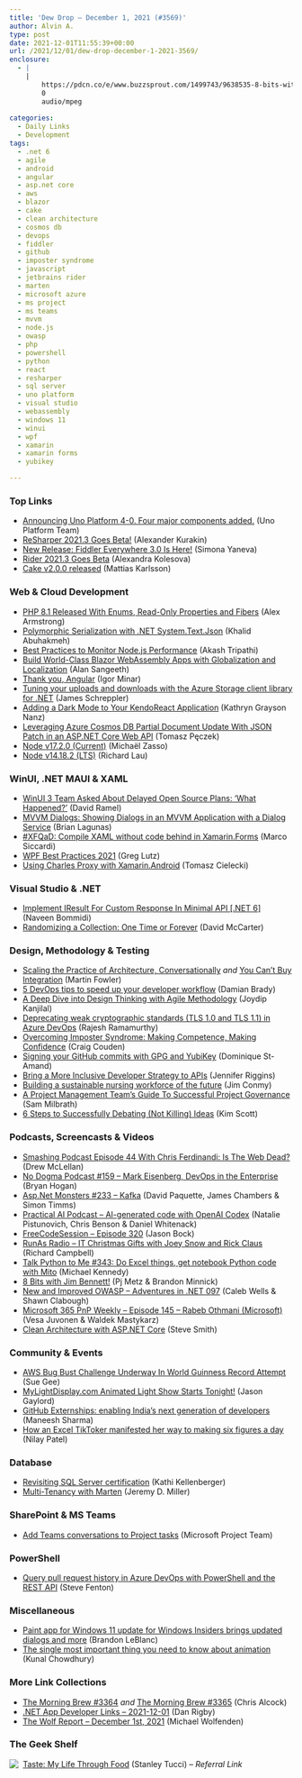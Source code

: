```yaml
---
title: 'Dew Drop – December 1, 2021 (#3569)'
author: Alvin A.
type: post
date: 2021-12-01T11:55:39+00:00
url: /2021/12/01/dew-drop-december-1-2021-3569/
enclosure:
  - |
    |
        https://pdcn.co/e/www.buzzsprout.com/1499743/9638535-8-bits-with-jim-bennett.mp3
        0
        audio/mpeg
        
categories:
  - Daily Links
  - Development
tags:
  - .net 6
  - agile
  - android
  - angular
  - asp.net core
  - aws
  - blazor
  - cake
  - clean architecture
  - cosmos db
  - devops
  - fiddler
  - github
  - imposter syndrome
  - javascript
  - jetbrains rider
  - marten
  - microsoft azure
  - ms project
  - ms teams
  - mvvm
  - node.js
  - owasp
  - php
  - powershell
  - python
  - react
  - resharper
  - sql server
  - uno platform
  - visual studio
  - webassembly
  - windows 11
  - winui
  - wpf
  - xamarin
  - xamarin forms
  - yubikey

---
```

### <a name="top"></a>Top Links

  * <a href="https://platform.uno/blog/announcing-uno-platform-4-0-four-major-components-added/" target="_blank" rel="noopener">Announcing Uno Platform 4-0. Four major components added.</a> (Uno Platform Team)
  * <a href="https://blog.jetbrains.com/dotnet/2021/12/01/resharper-2021-3-beta/" target="_blank" rel="noopener">ReSharper 2021.3 Goes Beta!</a> (Alexander Kurakin)
  * <a href="https://www.telerik.com/blogs/new-release-fiddler-everywhere-3" target="_blank" rel="noopener">New Release: Fiddler Everywhere 3.0 Is Here!</a> (Simona Yaneva)
  * <a href="https://blog.jetbrains.com/dotnet/2021/12/01/rider-2021-3-goes-beta/" target="_blank" rel="noopener">Rider 2021.3 Goes Beta</a> (Alexandra Kolesova)
  * <a href="https://cakebuild.net/blog/2021/11/cake-v2.0.0-released" target="_blank" rel="noopener">Cake v2.0.0 released</a> (Mattias Karlsson)



### <a name="web"></a>Web & Cloud Development

  * <a href="http://www.i-programmer.info/news/98-languages/15050-php-81-released.html" target="_blank" rel="noopener">PHP 8.1 Released With Enums, Read-Only Properties and Fibers</a> (Alex Armstrong)
  * <a href="https://khalidabuhakmeh.com/polymorphic-serialization-with-dotnet-system-text-json" target="_blank" rel="noopener">Polymorphic Serialization with .NET System.Text.Json</a> (Khalid Abuhakmeh)
  * <a href="https://stackify.com/best-practices-to-monitor-node-js-performance/" target="_blank" rel="noopener">Best Practices to Monitor Node.js Performance</a> (Akash Tripathi)
  * <a href="https://www.syncfusion.com/blogs/post/build-world-class-blazor-webassembly-apps-with-globalization-and-localization.aspx" target="_blank" rel="noopener">Build World-Class Blazor WebAssembly Apps with Globalization and Localization</a> (Alan Sangeeth)
  * <a href="https://blog.angular.io/thank-you-angular-d90d70f2e9d8?source=rss----447683c3d9a3---4" target="_blank" rel="noopener">Thank you, Angular</a> (Igor Minar)
  * <a href="https://devblogs.microsoft.com/azure-sdk/tuning-your-uploads-and-downloads-with-the-azure-storage-client-library-for-net/?WT.mc_id=DOP-MVP-4025064" target="_blank" rel="noopener">Tuning your uploads and downloads with the Azure Storage client library for .NET</a> (James Schreppler)
  * <a href="https://www.telerik.com/blogs/adding-dark-mode-kendoreact-application" target="_blank" rel="noopener">Adding a Dark Mode to Your KendoReact Application</a> (Kathryn Grayson Nanz)
  * <a href="http://www.tpeczek.com/2021/11/leveraging-azure-cosmos-db-partial.html" target="_blank" rel="noopener">Leveraging Azure Cosmos DB Partial Document Update With JSON Patch in an ASP.NET Core Web API</a> (Tomasz Pęczek)
  * <a href="https://nodejs.org/en/blog/release/v17.2.0" target="_blank" rel="noopener">Node v17.2.0 (Current)</a> (Michaël Zasso)
  * <a href="https://nodejs.org/en/blog/release/v14.18.2" target="_blank" rel="noopener">Node v14.18.2 (LTS)</a> (Richard Lau)



### <a name="silverlight"></a>WinUI, .NET MAUI & XAML

  * <a href="https://visualstudiomagazine.com/articles/2021/11/30/winui-3-ama.aspx" target="_blank" rel="noopener">WinUI 3 Team Asked About Delayed Open Source Plans: &#8216;What Happened?&#8217;</a> (David Ramel)
  * <a href="https://brianlagunas.com/mvvm-dialogs-showing-dialogs-in-an-mvvm-application-with-a-dialog-service/" target="_blank" rel="noopener">MVVM Dialogs: Showing Dialogs in an MVVM Application with a Dialog Service</a> (Brian Lagunas)
  * <a href="https://msicc.net/xfqad-compile-xaml-without-code-behind-in-xamarin-forms/" target="_blank" rel="noopener">#XFQaD: Compile XAML without code behind in Xamarin.Forms</a> (Marco Siccardi)
  * <a href="https://www.grapecity.com/blogs/wpf-best-practices-2021" target="_blank" rel="noopener">WPF Best Practices 2021</a> (Greg Lutz)
  * <a href="https://blog.ostebaronen.dk/2021/11/charles-proxy-and-xamarin-android.html" target="_blank" rel="noopener">Using Charles Proxy with Xamarin.Android</a> (Tomasz Cielecki)



### <a name="dotnet"></a>Visual Studio & .NET

  * <a href="https://www.learmoreseekmore.com/2021/11/dotnet6-implement-iresult-for-custom-response-in-minimal-api.html" target="_blank" rel="noopener">Implement IResult For Custom Response In Minimal API [.NET 6]</a> (Naveen Bommidi)
  * <a href="https://dotnettips.wordpress.com/2021/11/30/randomizing-a-collection-one-time-or-forever/" target="_blank" rel="noopener">Randomizing a Collection: One Time or Forever</a> (David McCarter)



### <a name="design"></a>Design, Methodology & Testing

  * <a href="https://martinfowler.com/articles/scaling-architecture-conversationally.html" target="_blank" rel="noopener">Scaling the Practice of Architecture, Conversationally</a> _and_ <a href="https://martinfowler.com/articles/cant-buy-integration.html" target="_blank" rel="noopener">You Can&#8217;t Buy Integration</a> (Martin Fowler)
  * <a href="https://github.blog/2021-11-30-5-devops-tips-to-speed-up-your-developer-workflow/" target="_blank" rel="noopener">5 DevOps tips to speed up your developer workflow</a> (Damian Brady)
  * <a href="https://www.developer.com/project-management/design-thinking-agile-methodology/" target="_blank" rel="noopener">A Deep Dive into Design Thinking with Agile Methodology</a> (Joydip Kanjilal)
  * <a href="https://devblogs.microsoft.com/devops/deprecating-weak-cryptographic-standards-tls-1-0-and-tls-1-1-in-azure-devops/?WT.mc_id=DOP-MVP-4025064" target="_blank" rel="noopener">Deprecating weak cryptographic standards (TLS 1.0 and TLS 1.1) in Azure DevOps</a> (Rajesh Ramamurthy)
  * <a href="https://makezine.com/2021/11/30/overcoming-imposter-syndrome/" target="_blank" rel="noopener">Overcoming Imposter Syndrome: Making Competence, Making Confidence</a> (Craig Couden)
  * <a href="https://www.domstamand.com/signing-your-github-commits-with-gpg-and-yubikey/" target="_blank" rel="noopener">Signing your GitHub commits with GPG and YubiKey</a> (Dominique St-Amand)
  * <a href="https://thenewstack.io/bring-a-more-inclusive-developer-strategy-to-apis/" target="_blank" rel="noopener">Bring a More Inclusive Developer Strategy to APIs</a> (Jennifer Riggins)
  * <a href="https://cloudblogs.microsoft.com/industry-blog/microsoft-in-business/health/2021/11/30/building-a-sustainable-nursing-workforce-of-the-future/?WT.mc_id=DOP-MVP-4025064" target="_blank" rel="noopener">Building a sustainable nursing workforce of the future</a> (Jim Conmy)
  * <a href="https://blog.trello.com/project-management-teams-guide-to-successful-project-governance" target="_blank" rel="noopener">A Project Management Team’s Guide To Successful Project Governance</a> (Sam Milbrath)
  * <a href="https://www.radicalcandor.com/6-steps-to-debating/" target="_blank" rel="noopener">6 Steps to Successfully Debating (Not Killing) Ideas</a> (Kim Scott)



### <a name="podcasts"></a>Podcasts, Screencasts & Videos

  * <a href="https://smashingmagazine.com/2021/11/smashing-podcast-episode-44/" target="_blank" rel="noopener">Smashing Podcast Episode 44 With Chris Ferdinandi: Is The Web Dead?</a> (Drew McLellan)
  * <a href="https://nodogmapodcast.bryanhogan.net/" target="_blank" rel="noopener">No Dogma Podcast #159 &#8211; Mark Eisenberg, DevOps in the Enterprise</a> (Bryan Hogan)
  * <a href="http://www.youtube.com/watch?v=dA7CbPIk5vg" target="_blank" rel="noopener">Asp.Net Monsters #233 &#8211; Kafka</a> (David Paquette, James Chambers & Simon Timms)
  * <a href="https://changelog.com/practicalai/159" target="_blank" rel="noopener">Practical AI Podcast &#8211; AI-generated code with OpenAI Codex</a> (Natalie Pistunovich, Chris Benson & Daniel Whitenack)
  * <a href="http://www.youtube.com/watch?v=cFEHDVJpTAc" target="_blank" rel="noopener">FreeCodeSession &#8211; Episode 320</a> (Jason Bock)
  * <a href="https://runasradio.com/Shows/Show/804" target="_blank" rel="noopener">RunAs Radio &#8211; IT Christmas Gifts with Joey Snow and Rick Claus</a> (Richard Campbell)
  * <a href="https://talkpython.fm/episodes/show/343/do-excel-things-get-notebook-python-code-with-mito" target="_blank" rel="noopener">Talk Python to Me #343: Do Excel things, get notebook Python code with Mito</a> (Michael Kennedy)
  * <a href="https://pdcn.co/e/www.buzzsprout.com/1499743/9638535-8-bits-with-jim-bennett.mp3" target="_blank" rel="noopener">8 Bits with Jim Bennett!</a> (Pj Metz & Brandon Minnick)
  * <a href="https://adventuresindotnet.com/new-and-improved-owasp-net-097" target="_blank" rel="noopener">New and Improved OWASP &#8211; Adventures in .NET 097</a> (Caleb Wells & Shawn Clabough)
  * <a href="https://techcommunity.microsoft.com/t5/microsoft-365-pnp-blog/microsoft-365-pnp-weekly-episode-145-rabeb-othmani-microsoft/ba-p/3008950?WT.mc_id=DOP-MVP-4025064" target="_blank" rel="noopener">Microsoft 365 PnP Weekly &#8211; Episode 145 &#8211; Rabeb Othmani (Microsoft)</a> (Vesa Juvonen & Waldek Mastykarz)
  * <a href="https://ardalis.com/clean-architecture-asp-net-core/" target="_blank" rel="noopener">Clean Architecture with ASP.NET Core</a> (Steve Smith)



### <a name="events"></a>Community & Events

  * <a href="http://www.i-programmer.info/news/204-challenges/15049-aws-bug-bust-challenge-underway-in-world-guinness-record-attempt.html" target="_blank" rel="noopener">AWS Bug Bust Challenge Underway In World Guinness Record Attempt</a> (Sue Gee)
  * <a href="https://www.jasongaylord.com/blog/2021/12/01/mylightdisplay-animated-shows-start-tonight" target="_blank" rel="noopener">MyLightDisplay.com Animated Light Show Starts Tonight!</a> (Jason Gaylord)
  * <a href="https://github.blog/2021-11-30-github-externships-enabling-indias-next-generation-of-developers/" target="_blank" rel="noopener">GitHub Externships: enabling India’s next generation of developers</a> (Maneesh Sharma)
  * <a href="https://www.theverge.com/22807858/tiktok-influencer-microsoft-excel-instagram-decoder-podcast" target="_blank" rel="noopener">How an Excel TikToker manifested her way to making six figures a day</a> (Nilay Patel)



### <a name="sql"></a>Database

  * <a href="https://www.red-gate.com/simple-talk/opinion/editorials/revisiting-sql-server-certification/" target="_blank" rel="noopener">Revisiting SQL Server certification</a> (Kathi Kellenberger)
  * <a href="https://jeremydmiller.com/2021/11/30/multi-tenancy-with-marten/" target="_blank" rel="noopener">Multi-Tenancy with Marten</a> (Jeremy D. Miller)



### <a name="sp"></a>SharePoint & MS Teams

  * <a href="https://techcommunity.microsoft.com/t5/project-blog/add-teams-conversations-to-project-tasks/ba-p/3019675?WT.mc_id=DOP-MVP-4025064" target="_blank" rel="noopener">Add Teams conversations to Project tasks</a> (Microsoft Project Team)



### <a name="ps"></a>PowerShell

  * <a href="https://www.stevefenton.co.uk/2021/11/query-pull-request-history-in-azure-devops-with-powershell-and-the-rest-api/" target="_blank" rel="noopener">Query pull request history in Azure DevOps with PowerShell and the REST API</a> (Steve Fenton)



### <a name="misc"></a>Miscellaneous

  * <a href="https://blogs.windows.com/windows-insider/2021/11/30/paint-app-for-windows-11-update-for-windows-insiders-brings-updated-dialogs-and-more/?WT.mc_id=WD-MVP-4025064" target="_blank" rel="noopener">Paint app for Windows 11 update for Windows Insiders brings updated dialogs and more</a> (Brandon LeBlanc)
  * <a href="https://www.kunal-chowdhury.com/2021/11/animation.html" target="_blank" rel="noopener">The single most important thing you need to know about animation</a> (Kunal Chowdhury)



### <a name="links"></a>More Link Collections

  * <a href="https://blog.cwa.me.uk/2021/11/30/the-morning-brew-3364/" target="_blank" rel="noopener">The Morning Brew #3364</a> _and_ <a href="https://blog.cwa.me.uk/2021/12/01/the-morning-brew-3365/" target="_blank" rel="noopener">The Morning Brew #3365</a> (Chris Alcock)
  * <a href="https://links.danrigby.com/2021/12/app-developer-links-2021-12-01/" target="_blank" rel="noopener">.NET App Developer Links &#8211; 2021-12-01</a> (Dan Rigby)
  * <a href="https://michael-wolfenden.github.io/2021/12/01/december-1st-2021/" target="_blank" rel="noopener">The Wolf Report &#8211; December 1st, 2021</a> (Michael Wolfenden)



### <a name="shelf"></a>The Geek Shelf

<a href="https://www.amazon.com/dp/1982168013/?tag=amavin-20" target="_blank" rel="noopener"><img decoding="async" align="left" style="margin: 0px 4px 0px 0px; border: 0px currentcolor; border-image: none; float: left; display: inline; background-image: none;" src="https://m.media-amazon.com/images/I/41KCbNo6fRL._SS135_.jpg" border="0" /></a>&nbsp;<a href="https://www.amazon.com/dp/1982168013/?tag=amavin-20" target="_blank" rel="noopener">Taste: My Life Through Food</a> (Stanley Tucci) _&#8211; Referral Link_